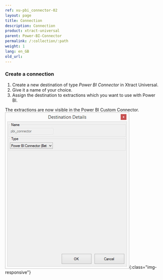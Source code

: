 ```yaml
---
ref: xu-pbi_connector-02
layout: page
title: Connection
description: Connection
product: xtract-universal
parent: Power-BI-Connector
permalink: /:collection/:path
weight: 1
lang: en_GB
old_url:
---
```

### Create a connection
1. Create a new destination of type *Power BI Connector* in Xtract Universal. 
2. Give it a name of your choice. 
3. Assign the destination to extractions which you want to use with Power BI.

The extractions are now visible in the Power BI Custom Connector.
![Power BI Connector (beta) destination](/img/content/XU_pbi_connector_connection.jpg){:class="img-responsive"}